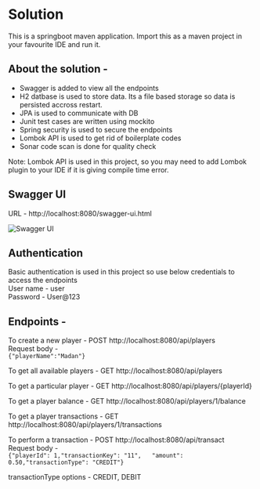 # Solution

This is a springboot maven application. Import this as a maven project in your favourite IDE and run it.

## About the solution -
* Swagger is added to view all the endpoints
* H2 datbase is used to store data. Its a file based storage so data is persisted accross restart.
* JPA is used to communicate with DB
* Junit test cases are written using mockito
* Spring security is used to secure the endpoints
* Lombok API is used to get rid of boilerplate codes
* Sonar code scan is done for quality check

Note: Lombok API is used in this project, so you may need to add Lombok plugin to your IDE if it is giving compile time error.

## Swagger UI
URL - http://localhost:8080/swagger-ui.html <br/>

![Swagger UI](https://lh3.googleusercontent.com/EPgkSr9oG5dEGnlpRjgQ-jp_rFFUeveI8gYmGunhpms67Kk1EdTXTooIJ8GxQAI7aFSO8Qn48ef8dsd_BaCHBXCGzC3_NjeRR4z-ZHa-uPQgB49ab3PBPLM5mc_EDXBRzEYv0veInlKn0_lbrevJPGKupMStSPA-4B-ky4Cp3qawWueaA3Sn2JDn4yXTTjB9MrrvNkOJUKDCKBctaa9cHg3dbURZUHTyXRRmG6r27j2KfqC_HXblBxEyo0S4lFPwSYXNP7mj9ibZDMyTOHcKQx14lYZ0CgZBjFdJ98tq52I8Bgfn0squHYIsY0vZtfE2wK2F3HJE7hMXk3qXsjJIhKh_1TwFI1LLlbkMjKcURuxVV3twCfMP3JVfaO4jq_oq_NoFbvmCrd7Oygl5Ks60SwBwWyu0narKsptiO0nPNAmft9xtiBSjIeVrfyNxD_SkTkBYdAwdt62ayZjzGr9Pd0trmf7FGwfaoLHWd_PYZihdfDKhonA8fnRKKRWJ8UXnm4qNfCjIb-agqsP1CYceyhn7nKds2bw-f642Rb_6lJcDJ3kIu-aGrNSSAmDVzDfjG8SgGVd8YCjVAYGIvrXFTqStYu9PYchCkvqjcScw-PL76nEhLFp4N4XzEejsd3L-ASNspwz4ZRkXjDHjK58bWuOtQrMC5KVE1az3w32nISX1jXNo80LGbVo0kv1voSarMudzDQ-N7fI10sSyUjspg_Pv=w1169-h657-no)

## Authentication
Basic authentication is used in this project so use below credentials to access the endpoints <br/>
User name - user <br/>
Password - User@123  <br/>

## Endpoints -
To create a new player - POST http://localhost:8080/api/players <br/>
Request body - <br/>
```{"playerName":"Madan"}```

To get all available players - GET http://localhost:8080/api/players <br/>

To get a particular player - GET http://localhost:8080/api/players/{playerId} <br/>

To get a player balance - GET http://localhost:8080/api/players/1/balance <br/>

To get a player transactions - GET http://localhost:8080/api/players/1/transactions <br/>

To perform a transaction - POST http://localhost:8080/api/transact <br/>
Request body - <br/>
```{"playerId": 1,"transactionKey": "11",	"amount": 0.50,"transactionType": "CREDIT"}```

transactionType options - CREDIT, DEBIT